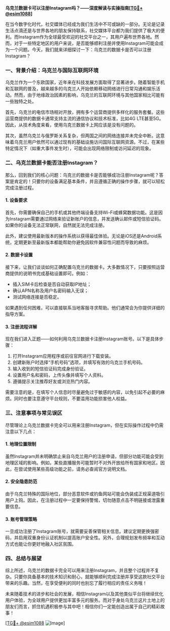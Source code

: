 **乌克兰数据卡可以注册Instagram吗？——深度解读与实操指南[[TG💪+ @esim1088](https://t.me/s/esim1088)]**

在当今数字化时代，社交媒体已经成为我们生活中不可或缺的一部分。无论是记录生活点滴还是与世界各地的朋友保持联系，社交媒体平台都为我们提供了极大的便利。而Instagram作为全球最受欢迎的社交平台之一，其用户遍布世界各地。然而，对于一些特定地区的用户来说，是否能够顺利注册并使用Instagram可能会成为一个问题。今天，我们就来详细探讨一下：乌克兰的数据卡是否可以注册Instagram？

### 一、背景介绍：乌克兰与国际互联网环境

乌克兰作为一个东欧国家，近年来在科技发展方面取得了显著进步。随着智能手机和互联网的普及，越来越多的乌克兰人开始依赖移动网络进行日常沟通和娱乐活动。然而，由于地缘政治因素的影响，乌克兰的互联网环境与其他国家相比可能有一些独特之处。

首先，乌克兰的电信市场相对开放，拥有多个运营商提供多样化的服务套餐。这些运营商提供的数据卡通常支持主流的通信协议和技术标准，比如4G LTE甚至5G。因此，从技术角度来看，使用乌克兰数据卡上网应该是没有问题的。

其次，虽然乌克兰与俄罗斯关系复杂，但两国之间的网络连接并未完全中断。这意味着乌克兰用户依然可以通过现有的基础设施访问国际互联网资源。不过，在某些特定情况下（如重大事件发生时），可能会出现网络限制或访问延迟的现象。

### 二、乌克兰数据卡能否注册Instagram？

那么，回到我们的核心问题：乌克兰的数据卡是否能够成功注册Instagram呢？答案是肯定的！只要你的设备满足基本条件，并且遵循正确的操作步骤，就可以轻松完成注册过程。

#### 1. 设备要求

首先，你需要确保自己的手机或其他终端设备支持Wi-Fi或蜂窝数据功能。这是因为Instagram需要通过网络来验证新账户的信息，并发送确认邮件或短信验证码。如果你的设备无法正常联网，自然就无法完成注册。

此外，建议使用最新版本的操作系统以获得最佳体验。无论是iOS还是Android系统，定期更新至最新版本都能帮助你避免因软件兼容性问题而导致的麻烦。

#### 2. 数据卡设置

接下来，让我们谈谈如何正确配置乌克兰的数据卡。大多数情况下，只要按照运营商提供的说明书完成基础设置即可。例如：

- 插入SIM卡后检查是否自动获取IP地址；
- 确认APN名称及用户名密码输入无误；
- 测试网络连接是否稳定。

如果遇到任何困难，可以直接联系当地客服寻求帮助。他们通常会为你提供详细的指导方案。

#### 3. 注册流程详解

现在我们进入正题——如何利用乌克兰数据卡注册Instagram账号。以下是具体步骤：

1. 打开Instagram应用程序或前往官网进行下载安装。
2. 创建新账户时选择“手机号码”选项，并填写有效的乌克兰手机号码。
3. 输入收到的短信验证码完成身份验证。
4. 设置用户名和密码，上传头像并填写个人资料。
5. 遵循提示关注推荐好友或浏览热门内容。

需要注意的是，在填写个人信息时尽量避免过于敏感的内容，以免引起不必要的麻烦。同时也要注意遵守平台规则，不要滥用功能损害他人权益。

### 三、注意事项与常见误区

尽管理论上乌克兰数据卡完全可以用来注册Instagram，但在实际操作过程中仍需注意以下几点：

#### 1. 地理位置限制

虽然Instagram并未明确禁止来自乌克兰用户的注册申请，但部分功能可能会受到地理区域的影响。例如，某些直播服务可能暂时不对外开放给所有国家和地区。因此，在尝试使用某些高级功能之前，请务必查阅官方说明文档。

#### 2. 安全隐患防范

由于乌克兰特殊的国际地位，部分恶意软件或钓鱼网站可能会伪装成正规渠道吸引用户上钩。因此，在注册过程中一定要保持警惕，切勿随意点击不明链接或泄露重要信息。

#### 3. 账号管理策略

一旦成功注册了Instagram账号，就需要妥善保管相关信息。建议定期更换强密码，并启用双重身份认证机制以提高账户安全性。另外，合理规划发布频率和互动方式也能让你更好地融入社区氛围。

### 四、总结与展望

综上所述，乌克兰的数据卡完全可以用来注册Instagram，并且整个过程并不复杂。只要你具备基本的技术知识和耐心，就能够顺利完成注册并享受这款社交平台带来的乐趣。当然，在享受便利的同时也别忘了履行相应的责任义务哦！

未来随着技术的进步和社会的发展，相信Instagram以及其他类似平台将继续优化用户体验，为全球用户提供更加丰富多元的服务。而对于身处乌克兰这片土地上的朋友们而言，抓住机遇积极参与其中吧！相信你们一定能创造出属于自己的精彩故事！

[[TG💪+ @esim1088](https://t.me/s/esim1088) ![Image](https://i.postimg.cc/4NQfJmqS/Snipaste-2025-05-13-00-14-12.png)]